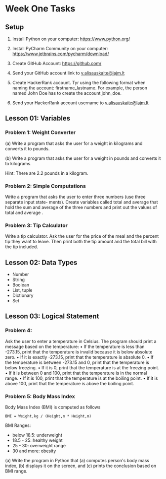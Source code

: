 # Week One Tasks

## Setup

1) Install Python on your computer: https://www.python.org/

2) Install PyCharm Community on your computer: https://www.jetbrains.com/pycharm/download/

3) Create GitHub Account: https://github.com/

4) Send your GitHub account link to v.alisauskaite@lajm.lt

5) Create HackerRank account. Tyr using the following format when naming the account:
firstname_lastname. For example, the person named John Doe has to create the account john_doe. 

6) Send your HackerRank account username to v.alisauskaite@lajm.lt


## Lesson 01: Variables

### Problem 1: Weight Converter

(a) Write a program that asks the user for a weight in kilograms and converts it to pounds. 

(b) Write a program that asks the user for a weight in pounds and converts it to kilograms. 

Hint: There are 2.2 pounds in a kilogram.

### Problem 2: Simple Computations

Write a program that asks the user to enter three numbers (use three separate input state-
ments). Create variables called total and average that hold the sum and average of the
three numbers and print out the values of total and average .

### Problem 3: Tip Calculator

Write a tip calculator. Ask the user for the price of the meal and
the percent tip they want to leave. Then print both the tip amount and the total bill with the
tip included.

## Lesson 02: Data Types

- Number
- String
- Boolean
- List, tuple
- Dictionary
- Set

## Lesson 03: Logical Statement

### Problem 4:

Ask the user to enter a temperature in Celsius. The program should print a message based
on the temperature:
• If the temperature is less than -273.15, print that the temperature is invalid because it is
below absolute zero.
• If it is exactly -273.15, print that the temperature is absolute 0.
• If the temperature is between -273.15 and 0, print that the temperature is below freezing.
• If it is 0, print that the temperature is at the freezing point.
• If it is between 0 and 100, print that the temperature is in the normal range.
• If it is 100, print that the temperature is at the boiling point.
• If it is above 100, print that the temperature is above the boiling point.

### Problem 5: Body Mass Index

Body Mass Index (BMI) is computed as follows

```text
BMI = Weight,kg / (Height,m * Height,m)
```

BMI Ranges:

- below 18.5: underweight
- 18.5 - 25: healthy weight
- 25 - 30: overweight range
- 30 and more: obesity

(a) Write the program in Python that (a) computes person's body mass index, (b) displays it on the screen,
and (c) prints the conclusion based on BMI range.